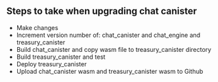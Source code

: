 ## Steps to take when upgrading chat canister

- Make changes
- Increment version number of: chat_canister and chat_engine and treasury_canister
- Build chat_canister and copy wasm file to treasury_canister directory
- Build treasury_canister and test
- Deploy treasury_canister
- Upload chat_canister wasm and treasury_canister wasm to Github